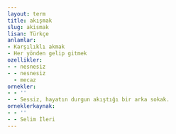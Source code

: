 ```yaml
---
layout: term
title: akışmak
slug: akismak
lisan: Türkçe
anlamlar:
- Karşılıklı akmak
- Her yönden gelip gitmek
ozellikler:
- - nesnesiz
- - nesnesiz
  - mecaz
ornekler:
- - ''
- - Sessiz, hayatın durgun akıştığı bir arka sokak.
orneklerkaynak:
- - ''
- - Selim İleri
---
```

